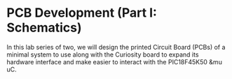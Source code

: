 # PCB Development (Part I: Schematics)

In this lab series of two, we will design the printed Circuit Board (PCBs) of a minimal system to use along with the Curiosity board to expand its hardware interface and make easier to interact with the PIC18F45K50 &mu uC. 


